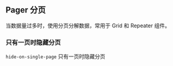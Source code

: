 <div class="demo-header">
<p class="overviewicon">
  <span class="wapi-form-page"/>
</p>

## Pager 分页

<nova-uxlink widget-name="Pager"></nova-uxlink>

当数据量过多时，使用分页分解数据，常用于 Grid 和 Repeater 组件。
</div>

### 只有一页时隐藏分页

`hide-on-single-page` 只有一页时隐藏分页

<nova-demo-view link="pager/hide-on-single-page.vue"></nova-demo-view>

<br />
